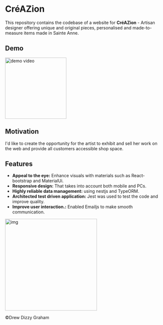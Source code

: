 # CréAZion

This repository contains the codebase of a website for <strong>CréAZion</strong> - Artisan designer offering unique and original pieces, personalised and made-to-measure items made in Sainte Anne.<br/>

## Demo

<img src="https://media.giphy.com/media/v1.Y2lkPTc5MGI3NjExa3p4NnB6cDV6Ync5amt5ZzI5ZDV6MmE2dHJrYTlwYW1qNmtjM2tuaiZlcD12MV9pbnRlcm5hbF9naWZfYnlfaWQmY3Q9Zw/p4CPdYqQSdoz5kMLtm/giphy.gif" alt="demo video" width="200px"/>

## Motivation

I'd like to create the opportunity for the artist to exhibit and sell her work on the web and provide all customers accessible shop space.

## Features

- **Appeal to the eye:** Enhance visuals with materials such as React-bootstrap and MaterialUi.
- **Responsive design:** That takes into account both mobile and PCs.
- **Highly reliable data management:** using nestjs and TypeORM.
- **Architected test driven application:** Jest was used to test the code and improve quality.
- **Improve user interaction.:** Enabled Emailjs to make smooth communication.

<img src="https://images.unsplash.com/photo-1501644898242-cfea317d7faf?q=80&w=1887&auto=format&fit=crop&ixlib=rb-4.0.3&ixid=M3wxMjA3fDB8MHxwaG90by1wYWdlfHx8fGVufDB8fHx8fA%3D%3D" alt="img" height="300px"/>
<p>
&copy;Drew Dizzy Graham
</p>
